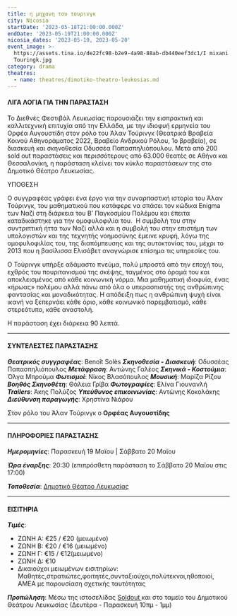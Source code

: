 ```yaml
---
title: η μηχανη του τουρινγκ
city: Nicosia
startDate: '2023-05-18T21:00:00.000Z'
endDate: '2023-05-19T21:00:00.000Z'
nicosia_dates: '2023-05-19, 2023-05-20'
event_image: >-
  https://assets.tina.io/de22fc98-b2e9-4a98-88ab-db440eef3dc1/I mixani tou
  Touringk.jpg
category: drama
theatres:
  - name: theatres/dimotiko-theatro-leukosias.md
---
```


#### ΛΙΓΑ ΛΟΓΙΑ ΓΙΑ ΤΗΝ ΠΑΡΑΣΤΑΣΗ

Το Διεθνές Φεστιβάλ Λευκωσίας παρουσιάζει την εισπρακτική και καλλιτεχνική επιτυχία από την Ελλάδα, με την ιδιοφυή ερμηνεία του Ορφέα Αυγουστίδη στον ρόλο του Άλαν Τούρινγκ (Θεατρικά Βραβεία Κοινού Αθηνοράματος 2022, Βραβείο Ανδρικού Ρόλου, 1ο βραβείο), σε διασκευή και σκηνοθεσία Οδυσσέα Παπασπηλιόπουλου. Μετά από 200 sold out παραστάσεις και περισσότερους από 63.000 θεατές σε Αθήνα και Θεσσαλονίκη, η παράσταση κλείνει τον κύκλο παραστάσεων της στο Δημοτικό Θέατρο Λευκωσίας.

ΥΠΟΘΕΣΗ

Ο συγγραφέας γράφει ένα έργο για την συναρπαστική ιστορία του Άλαν Τούρινγκ, του μαθηματικού που κατάφερε να σπάσει τον κώδικα Enigma των Ναζί στη διάρκεια του Β’ Παγκοσμίου Πολέμου και έπειτα καταδικάστηκε για την ομοφυλοφιλία του.  Η συμβολή του στην συντριπτική ήττα των Ναζί αλλά και η συμβολή του στην επιστήμη των υπολογιστών και της τεχνητής νοημοσύνης έμεινε κρυφή, λόγω της ομοφυλοφιλίας του, της διαπόμπευσης και της αυτοκτονίας του, μέχρι το 2013 που η βασίλισσα Ελισάβετ αναγνώρισε επίσημα τις υπηρεσίες του. 

O Τούρινγκ υπήρξε αδάμαστο πνεύμα, πολύ μπροστά από την εποχή του, εχθρός του πουριτανισμού της σκέψης, ταγμένος στο όραμά του και αποκλεισμένος από κάθε κοινωνική νόρμα. Μια μαθηματική ιδιοφυία, ένας «ήρωας» πολέμου αλλά πάνω από όλα ο υπερασπιστής της ανθρώπινης φαντασίας και μοναδικότητας. Η απόδειξη πως η ανθρώπινη ψυχή είναι ικανή να ξεπερνάει κάθε όριο, κάθε κοινωνικό παρεμβατισμό, κάθε στερεότυπο, κάθε αναστολή.

Η παράσταση έχει διάρκεια 90 λεπτά.

***

#### ΣΥΝΤΕΛΕΣΤΕΣ ΠΑΡΑΣΤΑΣΗΣ

***Θεατρικός συγγραφέας***: Benoît Solès
***Σκηνοθεσία - Διασκευή***: Οδυσσέας Παπασπηλιόπουλος
***Μετάφραση***: Αντώνης Γαλέος
***Σκηνικά - Κοστούμια***: Όλγα Μπρούμα
***Φωτισμοί***: Νίκος Βλασόπουλος
***Μουσική***: Μαρίζα Ρίζου
***Βοηθός Σκηνοθέτη***: Θάλεια Γρίβα
***Φωτογραφίες***: Ελίνα Γιουνανλή
***Trailers***: Άκης Πολύζος
***Υπεύθυνος επικοινωνίας***: Αντώνης Κοκολάκης 
***Διεύθυνση παραγωγής***: Χρηστίνα Νιάρου

Στον ρόλο του Άλαν Τούρινγκ ο **Ορφέας Αυγουστίδης**

***

#### ΠΛΗΡΟΦΟΡΙΕΣ ΠΑΡΑΣΤΑΣΗΣ

***Ημερομηνίες***: Παρασκευή 19 Μαϊου | Σάββατο 20 Μαϊου

***Ώρα έναρξης***: 20:30 (επιπρόσθετη παράσταση το Σάββατο 20 Μαϊου στις 17:00)

***Τοποθεσία***: [Δημοτικό Θέατρο Λευκωσίας](?#map "")

***

#### ΕΙΣΙΤΗΡΙΑ

***Τιμές***:

* ΖΩΝΗ A: €25 / €20 (μειωμένο)
* ΖΩΝΗ B: €20 / €16 (μειωμένο)
* ΖΩΝΗ Γ: €15 / €12(μειωμένο)
* ΖΩΝΗ Δ: €10
* Δικαιούχοι μειωμένων εισιτηρίων: Μαθητές,στρατιώτες,φοιτητές,συνταξιούχοι,πολύτεκνοι,ηθοποιοί, AMEA με παρουσίαση σχετικής ταυτότητας

***Προπώληση***: Μέσω της ιστοσελίδας [Soldout ](https://www.soldoutticketbox.com/the-turing-machine-nicosia-may-2023/?lang=el "")και στο ταμείο του Δημοτικού Θεάτρου Λευκωσίας (Δευτέρα - Παρασκευή 10πμ - 1μμ)
